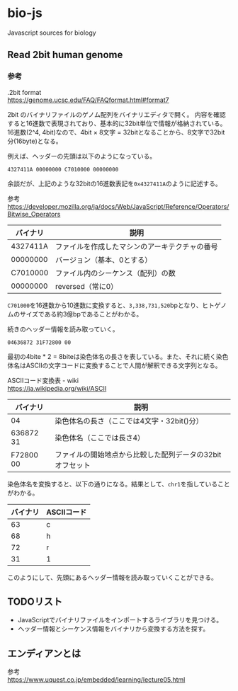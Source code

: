 # bio-js

Javascript sources for biology

## Read 2bit human genome

### 参考

.2bit format  
https://genome.ucsc.edu/FAQ/FAQformat.html#format7

2bit のバイナリファイルのゲノム配列をバイナリエディタで開く。
内容を確認すると16進数で表現されており、基本的に32bit単位で情報が格納されている。
16進数(2^4, 4bit)なので、4bit × 8文字 = 32bitとなることから、8文字で32bit分(16byte)となる。

例えば、ヘッダーの先頭は以下のようになっている。

```
4327411A 00000000 C7010000 00000000
```

余談だが、上記のような32bitの16進数表記を`0x4327411A`のように記述する。

参考  
https://developer.mozilla.org/ja/docs/Web/JavaScript/Reference/Operators/Bitwise_Operators

| バイナリ | 説明                                           |
| -------- | ---------------------------------------------- |
| 4327411A | ファイルを作成したマシンのアーキテクチャの番号 |
| 00000000 | バージョン（基本、0とする）                    |
| C7010000 | ファイル内のシーケンス（配列）の数             |
| 00000000 | reversed（常に0）                              |

`C701000`を16進数から10進数に変換すると、`3,338,731,520`bpとなり、ヒトゲノムのサイズである約3億bpであることがわかる。

続きのヘッダー情報を読み取っていく。
```
04636872 31F72800 00
```

最初の4bite * 2 = 8biteは染色体名の長さを表している。また、それに続く染色体名はASCIIの文字コードに変換することで人間が解釈できる文字列となる。

ASCIIコード変換表 - wiki  
https://ja.wikipedia.org/wiki/ASCII

| バイナリ  | 説明                                                      |
| --------- | --------------------------------------------------------- |
| 04        | 染色体名の長さ（ここでは4文字・32bit()分）                |
| 636872 31 | 染色体名（ここでは長さ4）                                 |
| F72800 00 | ファイルの開始地点から比較した配列データの32bitオフセット |

染色体名を変換すると、以下の通りになる。結果として、`chr1`を指していることがわかる。

| バイナリ | ASCIIコード |
| -- | -- |
| 63 | c |
| 68 | h |
| 72 | r |
| 31| 1 |

このようにして、先頭にあるヘッダー情報を読み取っていくことができる。

## TODOリスト

* JavaScriptでバイナリファイルをインポートするライブラリを見つける。
* ヘッダー情報とシーケンス情報をバイナリから変換する方法を探す。

## エンディアンとは

参考  
https://www.uquest.co.jp/embedded/learning/lecture05.html

